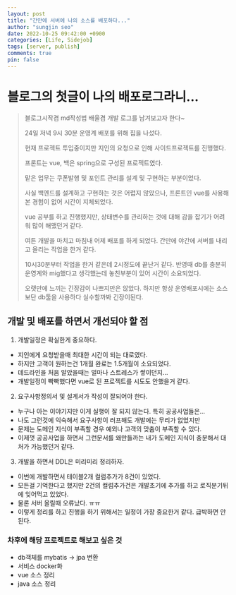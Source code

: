 ```yaml
---
layout: post
title: "간만에 서버에 나의 소스를 배포하다..."
author: "sungjin seo"
date: 2022-10-25 09:42:00 +0900
categories: [Life, Sidejob]
tags: [server, publish]
comments: true
pin: false
---
```


# 블로그의 첫글이 나의 배포로그라니...

> 블로그시작겸 md작성법 배울겸 개발 로그를 남겨보고자 한다~
>
> 24일 저녁 9시 30분 운영계 배포를 위해 집을 나섰다.
>
> 현재 프로젝트 투입중이지만 지인의 요청으로 인해 사이드프로젝트를 진행했다.
>
> 프론트는 vue, 백은 spring으로 구성된 프로젝트였다.
>
> 맡은 업무는 쿠폰발행 및 포인트 관리를 설계 및 구현하는 부분이었다.
>
> 사실 백엔드를 설계하고 구현하는 것은 어렵지 않았으나, 프론트인 vue를 사용해본 경험이 없어 시간이 지체되었다.
>
> vue 공부를 하고 진행했지만, 상태변수를 관리하는 것에 대해 감을 잡기가 어려워 많이 해맸던거 같다.
>
> 여튼 개발을 마치고 마침내 어제 배포를 하게 되었다. 간만에 야간에 서버를 내리고 올리는 작업을 한거 같다.
>
> 10시30분부터 작업을 한거 같은데 2시정도에 끝난거 같다. 반영때 db를 충분히 운영계와 mig했다고 생각했는데 놓친부분이 있어 시간이 소요되었다.
>
> 오랫만에 느끼는 긴장감이 나쁘지만은 않았다. 하지만 항상 운영배포시에는 소스보단 db툴을 사용하다 실수할까봐 긴장이된다.
>

## 개발 및 배포를 하면서 개선되야 할 점
1. 개발일정은 확실한게 중요하다.
  - 지인에게 요청받을때 최대한 시간이 되는 대로였다.
  - 하지만 고객이 원하는건 1개월 완료는 1.5개월이 소요되었다.
  - 데드라인을 처음 알았을때는 얼마나 스트레스가 쌓이던지...
  - 개발일정이 빡빡했다면 vue로 된 프로젝트를 시도도 안했을거 같다.

2. 요구사항정의서 및 설계서가 작성이 잘되어야 한다.
  - 누구나 아는 이야기지만 이게 실행이 잘 되지 않는다. 특히 공공사업들은...
  - 나도 그런것에 익숙해서 요구사항이 러프해도 개발에는 무리가 없었지만
  - 문제는 도메인 지식이 부족할 경우 예외나 고객의 맞춤이 부족할 수 있다.
  - 이제껏 공공사업을 하면서 그런문서를 왜만들까는 내가 도메인 지식이 충분해서 대처가 가능했던거 같다.

3. 개발을 하면서 DDL은 미리미리 정리하자.
  - 이번에 개발하면서 테이블2개 컬럼추가가 8건이 있었다.
  - 모든걸 기억한다고 했지만 2건의 컬럼추가건은 개발초기에 추가를 하고 로직분기뒤에 잊어먹고 있었다.
  - 물론 서버 올릴때 오류났다. ㅠㅠ
  - 이렇게 정리를 하고 진행을 하기 위해서는 일정이 가장 중요한거 같다. 급박하면 안된다.

### 차후에 해당 프로젝트로 해보고 싶은 것
  - db객체를 mybatis -> jpa 변환
  - 서비스 docker화
  - vue 소스 정리
  - java 소스 정리

